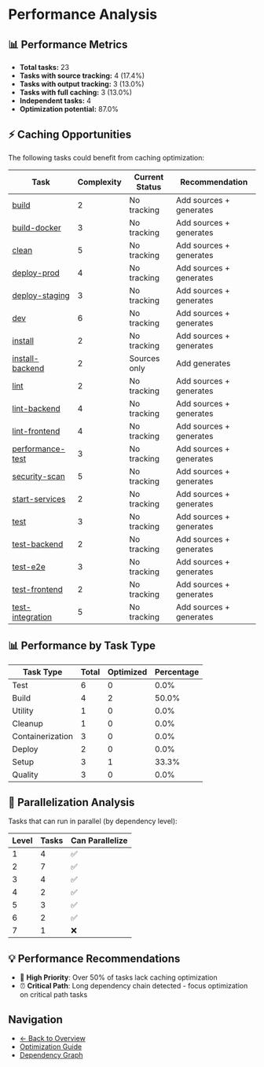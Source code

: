 # Performance Analysis

## 📊 Performance Metrics

- **Total tasks:** 23
- **Tasks with source tracking:** 4 (17.4%)
- **Tasks with output tracking:** 3 (13.0%)
- **Tasks with full caching:** 3 (13.0%)
- **Independent tasks:** 4
- **Optimization potential:** 87.0%

## ⚡ Caching Opportunities

The following tasks could benefit from caching optimization:

| Task | Complexity | Current Status | Recommendation |
|------|------------|----------------|----------------|
| [build](../tasks/build.md) | 2 | No tracking | Add sources + generates |
| [build-docker](../tasks/build-docker.md) | 3 | No tracking | Add sources + generates |
| [clean](../tasks/clean.md) | 5 | No tracking | Add sources + generates |
| [deploy-prod](../tasks/deploy-prod.md) | 4 | No tracking | Add sources + generates |
| [deploy-staging](../tasks/deploy-staging.md) | 3 | No tracking | Add sources + generates |
| [dev](../tasks/dev.md) | 6 | No tracking | Add sources + generates |
| [install](../tasks/install.md) | 2 | No tracking | Add sources + generates |
| [install-backend](../tasks/install-backend.md) | 2 | Sources only | Add generates |
| [lint](../tasks/lint.md) | 2 | No tracking | Add sources + generates |
| [lint-backend](../tasks/lint-backend.md) | 4 | No tracking | Add sources + generates |
| [lint-frontend](../tasks/lint-frontend.md) | 4 | No tracking | Add sources + generates |
| [performance-test](../tasks/performance-test.md) | 3 | No tracking | Add sources + generates |
| [security-scan](../tasks/security-scan.md) | 5 | No tracking | Add sources + generates |
| [start-services](../tasks/start-services.md) | 2 | No tracking | Add sources + generates |
| [test](../tasks/test.md) | 3 | No tracking | Add sources + generates |
| [test-backend](../tasks/test-backend.md) | 2 | No tracking | Add sources + generates |
| [test-e2e](../tasks/test-e2e.md) | 3 | No tracking | Add sources + generates |
| [test-frontend](../tasks/test-frontend.md) | 2 | No tracking | Add sources + generates |
| [test-integration](../tasks/test-integration.md) | 5 | No tracking | Add sources + generates |

## 📊 Performance by Task Type

| Task Type | Total | Optimized | Percentage |
|-----------|-------|-----------|------------|
| Test | 6 | 0 | 0.0% |
| Build | 4 | 2 | 50.0% |
| Utility | 1 | 0 | 0.0% |
| Cleanup | 1 | 0 | 0.0% |
| Containerization | 3 | 0 | 0.0% |
| Deploy | 2 | 0 | 0.0% |
| Setup | 3 | 1 | 33.3% |
| Quality | 3 | 0 | 0.0% |

## 🚀 Parallelization Analysis

Tasks that can run in parallel (by dependency level):

| Level | Tasks | Can Parallelize |
|-------|-------|-----------------|
| 1 | 4 | ✅ |
| 2 | 7 | ✅ |
| 3 | 4 | ✅ |
| 4 | 2 | ✅ |
| 5 | 3 | ✅ |
| 6 | 2 | ✅ |
| 7 | 1 | ❌ |

## 💡 Performance Recommendations

- 🔴 **High Priority**: Over 50% of tasks lack caching optimization
- ⏰ **Critical Path**: Long dependency chain detected - focus optimization on critical path tasks

## Navigation

- [← Back to Overview](../README.md)
- [Optimization Guide](../optimization-guide.md)
- [Dependency Graph](../tasks/dependency-graph.md)

